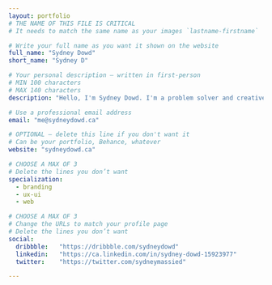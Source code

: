 ```yaml
---
layout: portfolio
# THE NAME OF THIS FILE IS CRITICAL
# It needs to match the same name as your images `lastname-firstname`

# Write your full name as you want it shown on the website
full_name: "Sydney Dowd"
short_name: "Sydney D"

# Your personal description — written in first-person
# MIN 100 characters
# MAX 140 characters
description: "Hello, I'm Sydney Dowd. I'm a problem solver and creative thinker with a focus on interactive design."

# Use a professional email address
email: "me@sydneydowd.ca"

# OPTIONAL — delete this line if you don't want it
# Can be your portfolio, Behance, whatever
website: "sydneydowd.ca"

# CHOOSE A MAX OF 3
# Delete the lines you don’t want
specialization:
  - branding
  - ux-ui
  - web

# CHOOSE A MAX OF 3
# Change the URLs to match your profile page
# Delete the lines you don’t want
social:
  dribbble:   "https://dribbble.com/sydneydowd"
  linkedin:   "https://ca.linkedin.com/in/sydney-dowd-15923977"
  twitter:    "https://twitter.com/sydneymassied"

---
```

